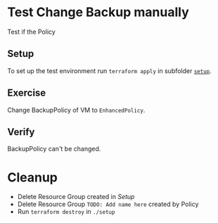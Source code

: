 # Test Change Backup manually

Test if the Policy 

## Setup

To set up the test environment run `terraform apply` in subfolder [`setup`](./setup/).

## Exercise

Change BackupPolicy of VM to `EnhancedPolicy`.

## Verify

BackupPolicy can't be changed.

# Cleanup

- Delete Resource Group created in *Setup*
- Delete Resource Group `TODO: Add name here` created by Policy
- Run `terraform destroy` in `./setup`